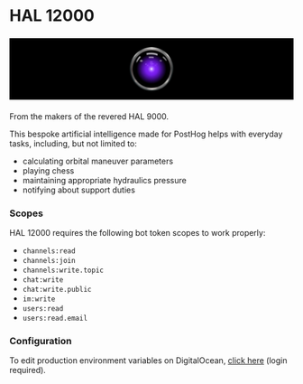 # HAL 12000

### <img width="830" src="./branding/readme-banner.png">

From the makers of the revered HAL 9000.

This bespoke artificial intelligence made for PostHog helps with everyday tasks, including, but not limited to:
- calculating orbital maneuver parameters
- playing chess
- maintaining appropriate hydraulics pressure
- notifying about support duties

### Scopes

HAL 12000 requires the following bot token scopes to work properly:

- `channels:read`
- `channels:join`
- `channels:write.topic`
- `chat:write`
- `chat:write.public`
- `im:write`
- `users:read`
- `users:read.email`

### Configuration

To edit production environment variables on DigitalOcean, [click here](https://cloud.digitalocean.com/apps/fef6f59a-a58a-4759-bd29-c89363bd8343/settings?i=7cfa7c) (login required).
